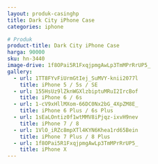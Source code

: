 ```yaml
---
layout: produk-casinghp
title: Dark City iPhone Case
categories: iphone

# Produk
product-title: Dark City iPhone Case
harga: 90000
sku: hn-3440
image-drive: 1f8OPai5R1FxqjpmgAwLp3TmMPrRrUP5_
gallery:
  - url: 1TT8FYvFiUrmGtIej_SuMVY-knii2077l
    title: iPhone 5 / 5s / SE
  - url: 155HsUz9lZknWGXlzbiptuMRuI2IrcBof
    title: iPhone 6 / 6s
  - url: 1-cV9xHllMXom-66DC0Nx2bG_4XpZM8E_
    title: iPhone 6 Plus / 6s Plus
  - url: 1sEaLOntiz0f1wtMMV8iPjqz-ixvH9nev
    title: iPhone 7 / 8
  - url: 1VlO_iRZc8mpXTl4KYN6Khea1rd65Bein
    title: iPhone 7 Plus / 8 Plus
  - url: 1f8OPai5R1FxqjpmgAwLp3TmMPrRrUP5_
    title: iPhone X
---
```

